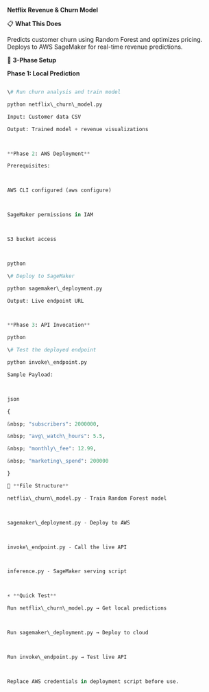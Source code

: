 **Netflix Revenue \& Churn Model**



📋 **What This Does**

Predicts customer churn using Random Forest and optimizes pricing. Deploys to AWS SageMaker for real-time revenue predictions.



🚀 **3-Phase Setup**



**Phase 1: Local Prediction**

```python

\# Run churn analysis and train model

python netflix\_churn\_model.py

Input: Customer data CSV

Output: Trained model + revenue visualizations



**Phase 2: AWS Deployment**

Prerequisites:



AWS CLI configured (aws configure)



SageMaker permissions in IAM



S3 bucket access



python

\# Deploy to SageMaker

python sagemaker\_deployment.py

Output: Live endpoint URL



**Phase 3: API Invocation**

python

\# Test the deployed endpoint

python invoke\_endpoint.py

Sample Payload:



json

{

&nbsp; "subscribers": 2000000,

&nbsp; "avg\_watch\_hours": 5.5,

&nbsp; "monthly\_fee": 12.99,

&nbsp; "marketing\_spend": 200000

}

📁 **File Structure**

netflix\_churn\_model.py - Train Random Forest model



sagemaker\_deployment.py - Deploy to AWS



invoke\_endpoint.py - Call the live API



inference.py - SageMaker serving script



⚡ **Quick Test**

Run netflix\_churn\_model.py → Get local predictions



Run sagemaker\_deployment.py → Deploy to cloud



Run invoke\_endpoint.py → Test live API



Replace AWS credentials in deployment script before use.






